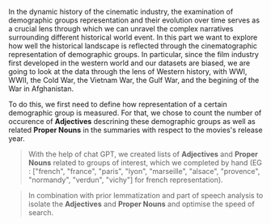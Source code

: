 In the dynamic history of the cinematic industry, the examination of demographic groups representation and their evolution over time serves as a crucial lens through which we can unravel the complex narratives surrounding different historical world event. In this part we want to explore how well the historical landscape is reflected through the cinematographic representation of demographic groups. In particular, since the film industry first developed in the western world and our datasets are biased, we are going to look at the data through the lens of Western history, with WWI, WWII, the Cold War, the Vietnam War, the Gulf War, and the begining of the War in Afghanistan.

To do this, we first need to define how representation of a certain demographic group is measured. For that, we chose to count the number of occurence of **Adjectives** descrining these demographic groups as well as related **Proper Nouns** in the summaries with respect to the movies's release year.
> With the help of chat GPT, we created lists of **Adjectives** and **Proper Nouns** related to groups of interest, which we completed by hand (EG : ["french", "france", "paris", "lyon", "marseille", "alsace", "provence", "normandy", "verdun", "vichy"] for french representation).

> In combination with prior lemmatization and part of speech analysis to isolate the **Adjectives** and **Proper Nouns** and optimise the speed of search. 




